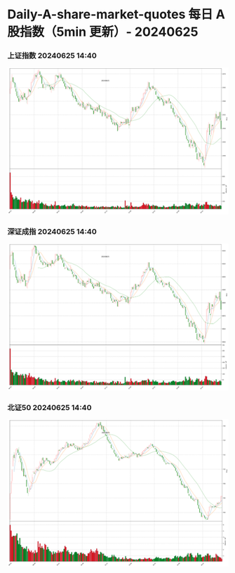 
# Daily-A-share-market-quotes 每日 A 股指数（5min 更新）- 20240625

### 上证指数 20240625 14:40
![](./fig/2024/6/20240625-sh000001.png)

### 深证成指 20240625 14:40
![](./fig/2024/6/20240625-sz399001.png)

### 北证50 20240625 14:40
![](./fig/2024/6/20240625-bj899050.png)
